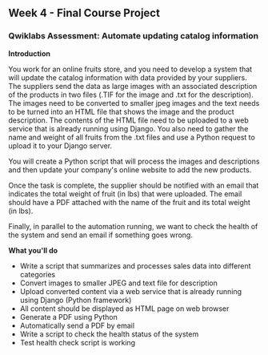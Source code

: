 ## Week 4 - Final Course Project 

### Qwiklabs Assessment: Automate updating catalog information


**Introduction**

You work for an online fruits store, and you need to develop a system that will update the catalog information with data provided by your suppliers. The suppliers send the data as large images with an associated description of the products in two files (.TIF for the image and .txt for the description). The images need to be converted to smaller jpeg images and the text needs to be turned into an HTML file that shows the image and the product description. The contents of the HTML file need to be uploaded to a web service that is already running using Django. You also need to gather the name and weight of all fruits from the .txt files and use a Python request to upload it to your Django server.

You will create a Python script that will process the images and descriptions and then update your company's online website to add the new products.

Once the task is complete, the supplier should be notified with an email that indicates the total weight of fruit (in lbs) that were uploaded. The email should have a PDF attached with the name of the fruit and its total weight (in lbs).

Finally, in parallel to the automation running, we want to check the health of the system and send an email if something goes wrong.

**What you'll do**

- Write a script that summarizes and processes sales data into different categories
- Convert images to smaller JPEG and text file for description
- Upload converted content via a web service that is already running using Django (Python framework)
- All content should be displayed as HTML page on web browser
- Generate a PDF using Python
- Automatically send a PDF by email
- Write a script to check the health status of the system
- Test health check script is working

